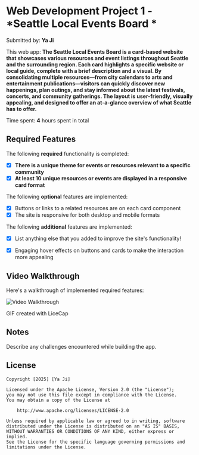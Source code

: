 # Web Development Project 1 - *Seattle Local Events Board *

Submitted by: **Ya Ji**

This web app: **The Seattle Local Events Board is a card-based website that showcases various resources and event listings throughout Seattle and the surrounding region. Each card highlights a specific website or local guide, complete with a brief description and a visual. By consolidating multiple resources—from city calendars to arts and entertainment publications—visitors can quickly discover new happenings, plan outings, and stay informed about the latest festivals, concerts, and community gatherings. The layout is user-friendly, visually appealing, and designed to offer an at-a-glance overview of what Seattle has to offer.**

Time spent: **4** hours spent in total

## Required Features

The following **required** functionality is completed:

- [x] **There is a unique theme for events or resources relevant to a specific community**
- [x] **At least 10 unique resources or events are displayed in a responsive card format**

The following **optional** features are implemented:

- [x] Buttons or links to a related resources are on each card component
- [x] The site is responsive for both desktop and mobile formats

The following **additional** features are implemented:

* [x] List anything else that you added to improve the site's functionality!

- [x] Engaging hover effects on buttons and cards to make the interaction more appealing


## Video Walkthrough

Here's a walkthrough of implemented required features:

<img src='https://private-user-images.githubusercontent.com/181181004/418262729-38d52b59-e1f9-4209-8518-7611d33740da.gif?jwt=eyJhbGciOiJIUzI1NiIsInR5cCI6IkpXVCJ9.eyJpc3MiOiJnaXRodWIuY29tIiwiYXVkIjoicmF3LmdpdGh1YnVzZXJjb250ZW50LmNvbSIsImtleSI6ImtleTUiLCJleHAiOjE3NDA4MjEzMzgsIm5iZiI6MTc0MDgyMTAzOCwicGF0aCI6Ii8xODExODEwMDQvNDE4MjYyNzI5LTM4ZDUyYjU5LWUxZjktNDIwOS04NTE4LTc2MTFkMzM3NDBkYS5naWY_WC1BbXotQWxnb3JpdGhtPUFXUzQtSE1BQy1TSEEyNTYmWC1BbXotQ3JlZGVudGlhbD1BS0lBVkNPRFlMU0E1M1BRSzRaQSUyRjIwMjUwMzAxJTJGdXMtZWFzdC0xJTJGczMlMkZhd3M0X3JlcXVlc3QmWC1BbXotRGF0ZT0yMDI1MDMwMVQwOTIzNThaJlgtQW16LUV4cGlyZXM9MzAwJlgtQW16LVNpZ25hdHVyZT1jOTAxNmJlYTI4YmVhYWY2Y2ExMjc4OGEwYzY1Zjc0NmZiMGQwMTBiODc1NTAyZDYwZjQwNTVkNTRmMmE0NDA3JlgtQW16LVNpZ25lZEhlYWRlcnM9aG9zdCJ9.aUG8nKxcnowAsynyKyVBI2w5U7QLp09iwoY2pk8EGC4' title='Video Walkthrough' width='' alt='Video Walkthrough' />

<!-- Replace this with whatever GIF tool you used! -->
GIF created with LiceCap  
<!-- Recommended tools:
[Kap](https://getkap.co/) for macOS
[ScreenToGif](https://www.screentogif.com/) for Windows
[peek](https://github.com/phw/peek) for Linux. -->

## Notes

Describe any challenges encountered while building the app.

## License

    Copyright [2025] [Ya Ji]

    Licensed under the Apache License, Version 2.0 (the "License");
    you may not use this file except in compliance with the License.
    You may obtain a copy of the License at

        http://www.apache.org/licenses/LICENSE-2.0

    Unless required by applicable law or agreed to in writing, software
    distributed under the License is distributed on an "AS IS" BASIS,
    WITHOUT WARRANTIES OR CONDITIONS OF ANY KIND, either express or implied.
    See the License for the specific language governing permissions and
    limitations under the License.